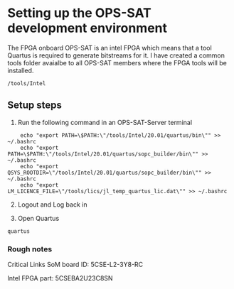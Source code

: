# Setting up the OPS-SAT development environment

The FPGA onboard OPS-SAT is an intel FPGA which means that a tool Quartus is required to generate bitstreams for it. I have created a common tools folder avaialbe to all OPS-SAT members where the FPGA tools will be installed. 

```
/tools/Intel
```

## Setup steps

1. Run the following command in an OPS-SAT-Server terminal
```
	echo "export PATH=\$PATH:\"/tools/Intel/20.01/quartus/bin\"" >> ~/.bashrc
	echo "export PATH=\$PATH:\"/tools/Intel/20.01/quartus/sopc_builder/bin\"" >> ~/.bashrc
	echo "export QSYS_ROOTDIR=\"/tools/Intel/20.01/quartus/sopc_builder/bin\"" >> ~/.bashrc
	echo "export LM_LICENCE_FILE=\"/tools/lics/jl_temp_quartus_lic.dat\"" >> ~/.bashrc
```

2. Logout and Log back in

3. Open Quartus 
```
quartus
```



### Rough notes

Critical Links SoM board ID: 5CSE-L2-3Y8-RC

Intel FPGA part: 5CSEBA2U23C8SN
